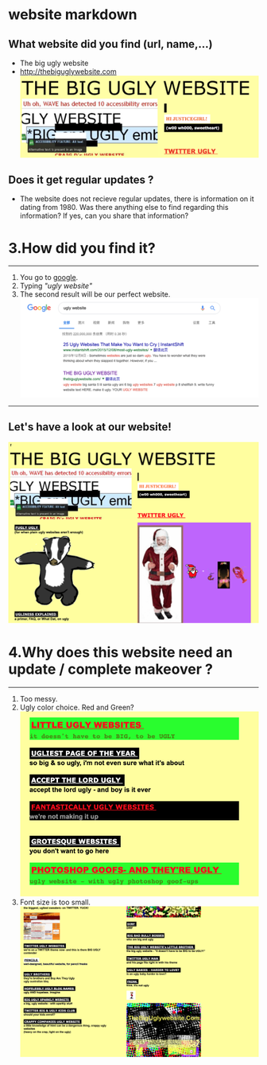 # website markdown

## What website did you find (url, name,...) 
* The big ugly website
* http://thebiguglywebsite.com
![Big ugly website screenshot](screenshot.png) 




## Does it get regular updates ?
 *  The website does not recieve regular updates, there is information on it dating from 1980. Was there anything else to find regarding this information? If yes, can you share that information?

# 3.How did you find it?
---

1. You go to [google](http://www.google.com).
1. Typing  *"ugly website"*
1. The second result will be our perfect website.
![googleimg](2.png)
---
Let's have a look at our website! 
---

![websitepic1](1.png)

# 4.Why does this website need an update / complete makeover ?
---
1. Too messy.
1. Ugly color choice. 
Red and Green?
![websitepic2](4.png)
1. Font size is too small.
![websitepic2](3.png)

